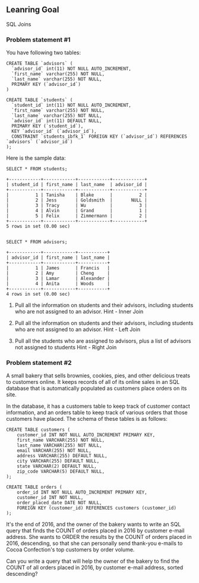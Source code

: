 ## Leanring Goal
SQL Joins

### Problem statement #1
You have following two tables:
```
CREATE TABLE `advisors` (
  `advisor_id` int(11) NOT NULL AUTO_INCREMENT,
  `first_name` varchar(255) NOT NULL,
  `last_name` varchar(255) NOT NULL,
  PRIMARY KEY (`advisor_id`)
)

CREATE TABLE `students` (
  `student_id` int(11) NOT NULL AUTO_INCREMENT,
  `first_name` varchar(255) NOT NULL,
  `last_name` varchar(255) NOT NULL,
  `advisor_id` int(11) DEFAULT NULL,
  PRIMARY KEY (`student_id`),
  KEY `advisor_id` (`advisor_id`),
  CONSTRAINT `students_ibfk_1` FOREIGN KEY (`advisor_id`) REFERENCES `advisors` (`advisor_id`)
);

```
Here is the sample data:
```
SELECT * FROM students;

+------------+------------+------------+------------+
| student_id | first_name | last_name  | advisor_id |
+------------+------------+------------+------------+
|          1 | Tanisha    | Blake      |          2 |
|          2 | Jess       | Goldsmith  |       NULL |
|          3 | Tracy      | Wu         |          3 |
|          4 | Alvin      | Grand      |          1 |
|          5 | Felix      | Zimmermann |          2 |
+------------+------------+------------+------------+
5 rows in set (0.00 sec)


SELECT * FROM advisors;

+------------+------------+-----------+
| advisor_id | first_name | last_name |
+------------+------------+-----------+
|          1 | James      | Francis   |
|          2 | Amy        | Cheng     |
|          3 | Lamar      | Alexander |
|          4 | Anita      | Woods     |
+------------+------------+-----------+
4 rows in set (0.00 sec)

```
1. Pull all the information on students and their advisors, including students who are not assigned to an advisor.
Hint - Inner Join

2. Pull all the information on students and their advisors, including students who are not assigned to an advisor.
Hint - Left Join

3. Pull all the students who are assigned to advisors, plus a list of advisors not assigned to students 
Hint - Right Join

### Problem statement #2
A small bakery that sells brownies, cookies, pies, and other delicious treats to customers online. It keeps records of all of its online sales in an SQL database that is automatically populated as customers place orders on its site.

In the database, it has a customers table to keep track of customer contact information, and an orders table to keep track of various orders that those customers have placed. The schema of these tables is as follows:

```
CREATE TABLE customers (
	customer_id INT NOT NULL AUTO_INCREMENT PRIMARY KEY,
	first_name VARCHAR(255) NOT NULL,
	last_name VARCHAR(255) NOT NULL,
	email VARCHAR(255) NOT NULL,
	address VARCHAR(255) DEFAULT NULL,
	city VARCHAR(255) DEFAULT NULL,
	state VARCHAR(2) DEFAULT NULL,
	zip_code VARCHAR(5) DEFAULT NULL,
);

CREATE TABLE orders (
	order_id INT NOT NULL AUTO_INCREMENT PRIMARY KEY,
	customer_id INT NOT NULL,
	order_placed_date DATE NOT NULL,
	FOREIGN KEY (customer_id) REFERENCES customers (customer_id)
);
```
It's the end of 2016, and the owner of the bakery wants to write an SQL query that finds the COUNT of orders placed in 2016 by customer e-mail address. She wants to ORDER the results by the COUNT of orders placed in 2016, descending, so that she can personally send thank-you e-mails to Cocoa Confection's top customers by order volume.

Can you write a query that will help the owner of the bakery to find the COUNT of all orders placed in 2016, by customer e-mail address, sorted descending?
